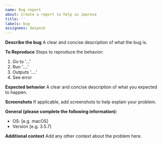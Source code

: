 ```yaml
---
name: Bug report
about: Create a report to help us improve
title: ''
labels: bug
assignees: despock
---
```


**Describe the bug**
A clear and concise description of what the bug is.

**To Reproduce**
Steps to reproduce the behavior:

1. Go to '...'
2. Run '....'
3. Outputs '....'
4. See error

**Expected behavior**
A clear and concise description of what you expected to happen.

**Screenshots**
If applicable, add screenshots to help explain your problem.

**General (please complete the following information):**

- OS: [e.g. macOS]
- Version [e.g. 3.5.7]

**Additional context**
Add any other context about the problem here.
